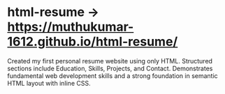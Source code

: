 # html-resume -> https://muthukumar-1612.github.io/html-resume/
Created my first personal resume website using only HTML. Structured sections include Education, Skills, Projects, and Contact. Demonstrates fundamental web development skills and a strong foundation in semantic HTML layout with inline CSS.
